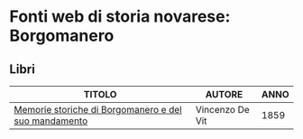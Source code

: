 # Fonti web di storia novarese: Borgomanero

## Libri

| TITOLO                                                                                                | AUTORE          | ANNO |
|-------------------------------------------------------------------------------------------------------|-----------------|------|
| [Memorie storiche di Borgomanero e del suo mandamento](https://books.google.it/books?id=pmMPAAAAQAAJ) | Vincenzo De Vit | 1859 |